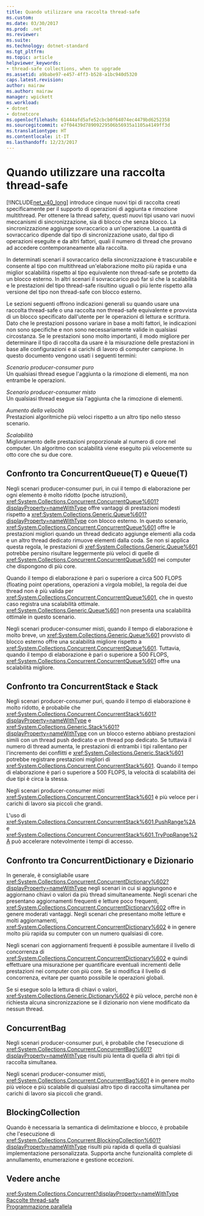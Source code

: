 ```yaml
---
title: Quando utilizzare una raccolta thread-safe
ms.custom: 
ms.date: 03/30/2017
ms.prod: .net
ms.reviewer: 
ms.suite: 
ms.technology: dotnet-standard
ms.tgt_pltfrm: 
ms.topic: article
helpviewer_keywords:
- thread-safe collections, when to upgrade
ms.assetid: a9babe97-e457-4ff3-b528-a1bc940d5320
caps.latest.revision: 
author: mairaw
ms.author: mairaw
manager: wpickett
ms.workload:
- dotnet
- dotnetcore
ms.openlocfilehash: 61444afd5afe52cbcb0f64074ec4479bd6252358
ms.sourcegitcommit: e7f04439d78909229506b56935a1105a4149ff3d
ms.translationtype: HT
ms.contentlocale: it-IT
ms.lasthandoff: 12/23/2017
---
```

# <a name="when-to-use-a-thread-safe-collection"></a>Quando utilizzare una raccolta thread-safe
[!INCLUDE[net_v40_long](../../../../includes/net-v40-long-md.md)] introduce cinque nuovi tipi di raccolta creati specificamente per il supporto di operazioni di aggiunta e rimozione multithread. Per ottenere la thread safety, questi nuovi tipi usano vari nuovi meccanismi di sincronizzazione, sia di blocco che senza blocco. La sincronizzazione aggiunge sovraccarico a un'operazione. La quantità di sovraccarico dipende dal tipo di sincronizzazione usato, dal tipo di operazioni eseguite e da altri fattori, quali il numero di thread che provano ad accedere contemporaneamente alla raccolta.  
  
 In determinati scenari il sovraccarico della sincronizzazione è trascurabile e consente al tipo con multithread un'elaborazione molto più rapida e una miglior scalabilità rispetto al tipo equivalente non thread-safe se protetto da un blocco esterno. In altri scenari il sovraccarico può far sì che la scalabilità e le prestazioni del tipo thread-safe risultino uguali o più lente rispetto alla versione del tipo non thread-safe con blocco esterno.  
  
 Le sezioni seguenti offrono indicazioni generali su quando usare una raccolta thread-safe o una raccolta non thread-safe equivalente e provvista di un blocco specificato dall'utente per le operazioni di lettura e scrittura. Dato che le prestazioni possono variare in base a molti fattori, le indicazioni non sono specifiche e non sono necessariamente valide in qualsiasi circostanza. Se le prestazioni sono molto importanti, il modo migliore per determinare il tipo di raccolta da usare è la misurazione delle prestazioni in base alle configurazioni e ai carichi di lavoro di computer campione. In questo documento vengono usati i seguenti termini:  
  
 *Scenario producer-consumer puro*  
 Un qualsiasi thread esegue l'aggiunta o la rimozione di elementi, ma non entrambe le operazioni.  
  
 *Scenario producer-consumer misto*  
 Un qualsiasi thread esegue sia l'aggiunta che la rimozione di elementi.  
  
 *Aumento della velocità*  
 Prestazioni algoritmiche più veloci rispetto a un altro tipo nello stesso scenario.  
  
 *Scalabilità*  
 Miglioramento delle prestazioni proporzionale al numero di core nel computer. Un algoritmo con scalabilità viene eseguito più velocemente su otto core che su due core.  
  
## <a name="concurrentqueuet-vs-queuet"></a>Confronto tra ConcurrentQueue(T) e Queue(T)  
 Negli scenari producer-consumer puri, in cui il tempo di elaborazione per ogni elemento è molto ridotto (poche istruzioni), <xref:System.Collections.Concurrent.ConcurrentQueue%601?displayProperty=nameWithType> offre vantaggi di prestazioni modesti rispetto a <xref:System.Collections.Generic.Queue%601?displayProperty=nameWithType> con blocco esterno. In questo scenario, <xref:System.Collections.Concurrent.ConcurrentQueue%601> offre le prestazioni migliori quando un thread dedicato aggiunge elementi alla coda e un altro thread dedicato rimuove elementi dalla coda. Se non si applica questa regola, le prestazioni di <xref:System.Collections.Generic.Queue%601> potrebbe persino risultare leggermente più veloci di quelle di <xref:System.Collections.Concurrent.ConcurrentQueue%601> nei computer che dispongono di più core.  
  
 Quando il tempo di elaborazione è pari o superiore a circa 500 FLOPS (floating point operations, operazioni a virgola mobile), la regola dei due thread non è più valida per <xref:System.Collections.Concurrent.ConcurrentQueue%601>, che in questo caso registra una scalabilità ottimale. <xref:System.Collections.Generic.Queue%601> non presenta una scalabilità ottimale in questo scenario.  
  
 Negli scenari producer-consumer misti, quando il tempo di elaborazione è molto breve, un <xref:System.Collections.Generic.Queue%601> provvisto di blocco esterno offre una scalabilità migliore rispetto a <xref:System.Collections.Concurrent.ConcurrentQueue%601>. Tuttavia, quando il tempo di elaborazione è pari o superiore a 500 FLOPS, <xref:System.Collections.Concurrent.ConcurrentQueue%601> offre una scalabilità migliore.  
  
## <a name="concurrentstack-vs-stack"></a>Confronto tra ConcurrentStack e Stack  
 Negli scenari producer-consumer puri, quando il tempo di elaborazione è molto ridotto, è probabile che <xref:System.Collections.Concurrent.ConcurrentStack%601?displayProperty=nameWithType> e <xref:System.Collections.Generic.Stack%601?displayProperty=nameWithType> con un blocco esterno abbiano prestazioni simili con un thread push dedicato e un thread pop dedicato. Se tuttavia il numero di thread aumenta, le prestazioni di entrambi i tipi rallentano per l'incremento dei conflitti e <xref:System.Collections.Generic.Stack%601> potrebbe registrare prestazioni migliori di <xref:System.Collections.Concurrent.ConcurrentStack%601>. Quando il tempo di elaborazione è pari o superiore a 500 FLOPS, la velocità di scalabilità dei due tipi è circa la stessa.  
  
 Negli scenari producer-consumer misti <xref:System.Collections.Concurrent.ConcurrentStack%601> è più veloce per i carichi di lavoro sia piccoli che grandi.  
  
 L'uso di <xref:System.Collections.Concurrent.ConcurrentStack%601.PushRange%2A> e <xref:System.Collections.Concurrent.ConcurrentStack%601.TryPopRange%2A> può accelerare notevolmente i tempi di accesso.  
  
## <a name="concurrentdictionary-vs-dictionary"></a>Confronto tra ConcurrentDictionary e Dizionario  
 In generale, è consigliabile usare <xref:System.Collections.Concurrent.ConcurrentDictionary%602?displayProperty=nameWithType> negli scenari in cui si aggiungono e aggiornano chiavi o valori da più thread simultaneamente. Negli scenari che presentano aggiornamenti frequenti e letture poco frequenti, <xref:System.Collections.Concurrent.ConcurrentDictionary%602> offre in genere moderati vantaggi. Negli scenari che presentano molte letture e molti aggiornamenti, <xref:System.Collections.Concurrent.ConcurrentDictionary%602> è in genere molto più rapida su computer con un numero qualsiasi di core.  
  
 Negli scenari con aggiornamenti frequenti è possibile aumentare il livello di concorrenza di <xref:System.Collections.Concurrent.ConcurrentDictionary%602> e quindi effettuare una misurazione per quantificare eventuali incrementi delle prestazioni nei computer con più core. Se si modifica il livello di concorrenza, evitare per quanto possibile le operazioni globali.  
  
 Se si esegue solo la lettura di chiavi o valori, <xref:System.Collections.Generic.Dictionary%602> è più veloce, perché non è richiesta alcuna sincronizzazione se il dizionario non viene modificato da nessun thread.  
  
## <a name="concurrentbag"></a>ConcurrentBag  
 Negli scenari producer-consumer puri, è probabile che l'esecuzione di <xref:System.Collections.Concurrent.ConcurrentBag%601?displayProperty=nameWithType> risulti più lenta di quella di altri tipi di raccolta simultanea.  
  
 Negli scenari producer-consumer misti, <xref:System.Collections.Concurrent.ConcurrentBag%601> è in genere molto più veloce e più scalabile di qualsiasi altro tipo di raccolta simultanea per carichi di lavoro sia piccoli che grandi.  
  
## <a name="blockingcollection"></a>BlockingCollection  
 Quando è necessaria la semantica di delimitazione e blocco, è probabile che l'esecuzione di <xref:System.Collections.Concurrent.BlockingCollection%601?displayProperty=nameWithType> risulti più rapida di quella di qualsiasi implementazione personalizzata. Supporta anche funzionalità complete di annullamento, enumerazione e gestione eccezioni.  
  
## <a name="see-also"></a>Vedere anche  
 <xref:System.Collections.Concurrent?displayProperty=nameWithType>  
 [Raccolte thread-safe](../../../../docs/standard/collections/thread-safe/index.md)  
 [Programmazione parallela](../../../../docs/standard/parallel-programming/index.md)
